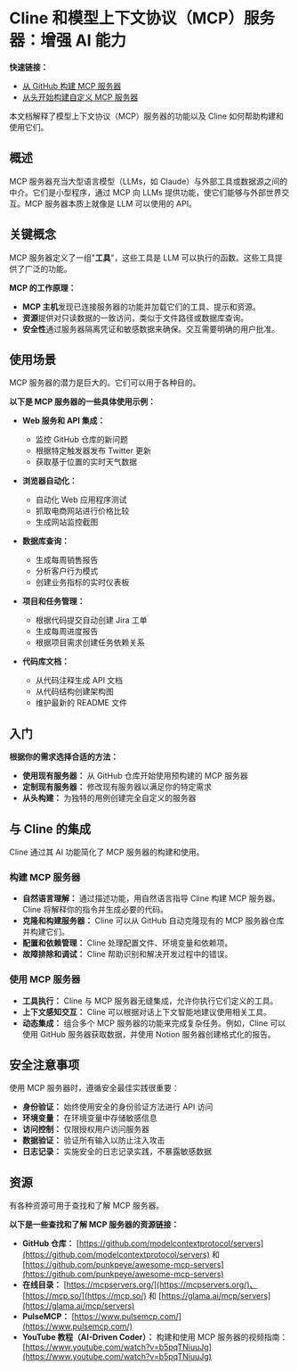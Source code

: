 # Cline 和模型上下文协议（MCP）服务器：增强 AI 能力

**快速链接：**

-   [从 GitHub 构建 MCP 服务器](mcp-server-from-github.zh-CN.md)
-   [从头开始构建自定义 MCP 服务器](mcp-server-from-scratch.zh-CN.md)

本文档解释了模型上下文协议（MCP）服务器的功能以及 Cline 如何帮助构建和使用它们。

## 概述

MCP 服务器充当大型语言模型（LLMs，如 Claude）与外部工具或数据源之间的中介。它们是小型程序，通过 MCP 向 LLMs 提供功能，使它们能够与外部世界交互。MCP 服务器本质上就像是 LLM 可以使用的 API。

## 关键概念

MCP 服务器定义了一组"**工具**"，这些工具是 LLM 可以执行的函数。这些工具提供了广泛的功能。

**MCP 的工作原理：**

-   **MCP 主机**发现已连接服务器的功能并加载它们的工具、提示和资源。
-   **资源**提供对只读数据的一致访问，类似于文件路径或数据库查询。
-   **安全性**通过服务器隔离凭证和敏感数据来确保。交互需要明确的用户批准。

## 使用场景

MCP 服务器的潜力是巨大的。它们可以用于各种目的。

**以下是 MCP 服务器的一些具体使用示例：**

-   **Web 服务和 API 集成：**

    -   监控 GitHub 仓库的新问题
    -   根据特定触发器发布 Twitter 更新
    -   获取基于位置的实时天气数据

-   **浏览器自动化：**

    -   自动化 Web 应用程序测试
    -   抓取电商网站进行价格比较
    -   生成网站监控截图

-   **数据库查询：**

    -   生成每周销售报告
    -   分析客户行为模式
    -   创建业务指标的实时仪表板

-   **项目和任务管理：**

    -   根据代码提交自动创建 Jira 工单
    -   生成每周进度报告
    -   根据项目需求创建任务依赖关系

-   **代码库文档：**
    -   从代码注释生成 API 文档
    -   从代码结构创建架构图
    -   维护最新的 README 文件

## 入门

**根据你的需求选择合适的方法：**

-   **使用现有服务器：** 从 GitHub 仓库开始使用预构建的 MCP 服务器
-   **定制现有服务器：** 修改现有服务器以满足你的特定需求
-   **从头构建：** 为独特的用例创建完全自定义的服务器

## 与 Cline 的集成

Cline 通过其 AI 功能简化了 MCP 服务器的构建和使用。

### 构建 MCP 服务器

-   **自然语言理解：** 通过描述功能，用自然语言指导 Cline 构建 MCP 服务器。Cline 将解释你的指令并生成必要的代码。
-   **克隆和构建服务器：** Cline 可以从 GitHub 自动克隆现有的 MCP 服务器仓库并构建它们。
-   **配置和依赖管理：** Cline 处理配置文件、环境变量和依赖项。
-   **故障排除和调试：** Cline 帮助识别和解决开发过程中的错误。

### 使用 MCP 服务器

-   **工具执行：** Cline 与 MCP 服务器无缝集成，允许你执行它们定义的工具。
-   **上下文感知交互：** Cline 可以根据对话上下文智能地建议使用相关工具。
-   **动态集成：** 组合多个 MCP 服务器的功能来完成复杂任务。例如，Cline 可以使用 GitHub 服务器获取数据，并使用 Notion 服务器创建格式化的报告。

## 安全注意事项

使用 MCP 服务器时，遵循安全最佳实践很重要：

-   **身份验证：** 始终使用安全的身份验证方法进行 API 访问
-   **环境变量：** 在环境变量中存储敏感信息
-   **访问控制：** 仅限授权用户访问服务器
-   **数据验证：** 验证所有输入以防止注入攻击
-   **日志记录：** 实施安全的日志记录实践，不暴露敏感数据

## 资源

有各种资源可用于查找和了解 MCP 服务器。

**以下是一些查找和了解 MCP 服务器的资源链接：**

-   **GitHub 仓库：** [https://github.com/modelcontextprotocol/servers](https://github.com/modelcontextprotocol/servers) 和 [https://github.com/punkpeye/awesome-mcp-servers](https://github.com/punkpeye/awesome-mcp-servers)
-   **在线目录：** [https://mcpservers.org/](https://mcpservers.org/)、[https://mcp.so/](https://mcp.so/) 和 [https://glama.ai/mcp/servers](https://glama.ai/mcp/servers)
-   **PulseMCP：** [https://www.pulsemcp.com/](https://www.pulsemcp.com/)
-   **YouTube 教程（AI-Driven Coder）：** 构建和使用 MCP 服务器的视频指南：[https://www.youtube.com/watch?v=b5pqTNiuuJg](https://www.youtube.com/watch?v=b5pqTNiuuJg)